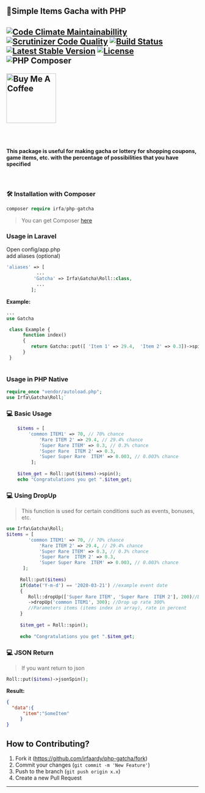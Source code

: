 <h2>🎲Simple Items Gacha with PHP<h2>

[![Code Climate Maintainabillity](https://codeclimate.com/github/irfaardy/php-gacha/badges/gpa.svg)](https://codeclimate.com/github/irfaardy/php-gacha) [![Scrutinizer Code Quality](https://scrutinizer-ci.com/g/irfaardy/php-gatcha/badges/quality-score.png?b=master)](https://scrutinizer-ci.com/g/irfaardy/php-gatcha/?branch=master) [![Build Status](https://scrutinizer-ci.com/g/irfaardy/php-gatcha/badges/build.png?b=master)](https://scrutinizer-ci.com/g/irfaardy/php-gatcha/build-status/master) [![Latest Stable Version](https://poser.pugx.org/irfa/php-gatcha/v/stable)](https://packagist.org/packages/irfa/php-gatcha) [![License](https://poser.pugx.org/irfa/php-gatcha/license)](https://packagist.org/packages/irfa/php-gatcha) ![PHP Composer](https://github.com/irfaardy/php-gacha/workflows/PHP%20Composer/badge.svg)


<a href="https://www.buymeacoffee.com/OBaAofN" target="_blank"><img width="130px" src="https://cdn.buymeacoffee.com/buttons/lato-red.png" alt="Buy Me A Coffee"  ></a>

<br>
<h4>This package is useful for making gacha or lottery for shopping coupons, game items, etc. with the percentage of possibilities that you have specified</h4><br>
<h3>🛠️ Installation with Composer </h3>

```php
composer require irfa/php-gatcha
```

>You can get Composer [ here]( https://getcomposer.org/download/)
<h3> Usage in Laravel</h3>
Open config/app.php<br> add aliases (optional)

```php
'aliases' => [
		   ...
		  'Gatcha' => Irfa\Gatcha\Roll::class,
		   ...
	     ];
```
**Example:**

```php
...
use Gatcha

 class Example {
	  function index()
	  {
	     return Gatcha::put([ 'Item 1' => 29.4,  'Item 2' => 0.3])->spin();
	  }
 }
 
```

<h3>Usage in PHP Native</h3>

```php
require_once "vendor/autoload.php";
use Irfa\Gatcha\Roll;`
```



<h3>💻 Basic Usage</h3>


```php
    $items = [
		'common ITEM1' => 70, // 70% chance
	       	'Rare ITEM 2' => 29.4, // 29.4% chance
	       	'Super Rare ITEM' => 0.3, // 0.3% chance
	       	'Super Rare  ITEM 2' => 0.3,
	       	'Super Super Rare  ITEM' => 0.003, // 0.003% chance
	     ];
	  
    $item_get = Roll::put($items)->spin();
    echo "Congratulations you get ".$item_get;
```

<h3>💻 Using DropUp</h3>

> This function is used for certain conditions such as events, bonuses, etc.

```php
use Irfa\Gatcha\Roll;
$items = [
		'common ITEM1' => 70, // 70% chance
	       	'Rare ITEM 2' => 29.4, // 29.4% chance
	       	'Super Rare ITEM' => 0.3, // 0.3% chance
	       	'Super Rare  ITEM 2' => 0.3,
	       	'Super Super Rare  ITEM' => 0.003, // 0.003% chance
	  ];
	  
	 Roll::put($items)
	 if(date('Y-m-d') == '2020-03-21') //example event date
	 {
	    Roll::dropUp(['Super Rare ITEM', 'Super Rare  ITEM 2'], 200)//Drop up rate 200%
	    ->dropUp('common ITEM1', 300); //Drop up rate 300%
	    //Parameters items (items index in array), rate in percent
	 }
	 
	 $item_get = Roll::spin();
	 
	 echo "Congratulations you get ".$item_get;
```
<h3>💻 JSON Return</h3>

> If you want return to json

```php
Roll::put($items)->jsonSpin();
```
**Result:**

```json
{
  "data":{
	  "item":"SomeItem"
	 }
}
```
## How to Contributing?

1. Fork it (<https://github.com/irfaardy/php-gatcha/fork>)
2. Commit your changes (`git commit -m 'New Feature'`)
3. Push to the branch (`git push origin x.x`)
4. Create a new Pull Request

***
